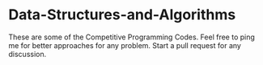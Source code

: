 # Data-Structures-and-Algorithms 
These are some of the Competitive Programming Codes. 
Feel free to ping me for better approaches for any problem. 
Start a pull request for any discussion.
